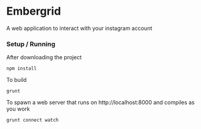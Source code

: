# Embergrid

A web application to interact with your instagram account

### Setup / Running

After downloading the project

    npm install
    
To build

    grunt
    
To spawn a web server that runs on http://localhost:8000 and compiles as you work

    grunt connect watch
